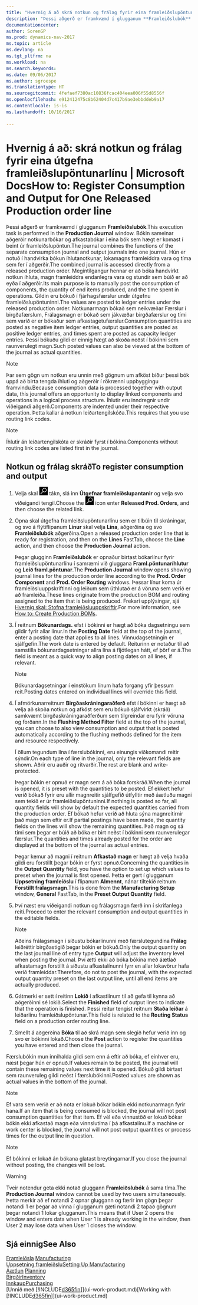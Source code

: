 ```yaml
---
title: "Hvernig á að skrá notkun og frálag fyrir eina framleiðslupöntun"
description: "Þessi aðgerð er framkvæmd í glugganum **Framleiðslubók**. Bókin sameinar aðgerðir notkunarbókar og afkastabókar í eina bók sem hægt er komast í beint úr framleiðslupöntun. Hún er notuð í handvirka bókun íhlutanotkunar, lokamagns framleiddra vara og tíma sem fer í aðgerðir. Megintilgangur hennar er að bóka handvirkt notkun íhluta, magn framleiddra endanlegra vara og stundir sem búið er að eyða í aðgerðir."
documentationcenter: 
author: SorenGP
ms.prod: dynamics-nav-2017
ms.topic: article
ms.devlang: na
ms.tgt_pltfrm: na
ms.workload: na
ms.search.keywords: 
ms.date: 09/06/2017
ms.author: sgroespe
ms.translationtype: HT
ms.sourcegitcommit: 4fefaef7380ac10836fcac404eea006f55d8556f
ms.openlocfilehash: e912412475c8b62404d7c417b9ae3ebbddeb9a17
ms.contentlocale: is-is
ms.lasthandoff: 10/16/2017

---
```

# <a name="how-to-register-consumption-and-output-for-one-released-production-order-line"></a><span data-ttu-id="254fa-106">Hvernig á að: skrá notkun og frálag fyrir eina útgefna framleiðslupöntunarlínu | Microsoft Docs</span><span class="sxs-lookup"><span data-stu-id="254fa-106">How to: Register Consumption and Output for One Released Production order line</span></span>
<span data-ttu-id="254fa-107">Þessi aðgerð er framkvæmd í glugganum **Framleiðslubók**.</span><span class="sxs-lookup"><span data-stu-id="254fa-107">This execution task is performed in the **Production Journal** window.</span></span> <span data-ttu-id="254fa-108">Bókin sameinar aðgerðir notkunarbókar og afkastabókar í eina bók sem hægt er komast í beint úr framleiðslupöntun.</span><span class="sxs-lookup"><span data-stu-id="254fa-108">The journal combines the functions of the separate consumption journal and output journals into one journal.</span></span> <span data-ttu-id="254fa-109">Hún er notuð í handvirka bókun íhlutanotkunar, lokamagns framleiddra vara og tíma sem fer í aðgerðir.</span><span class="sxs-lookup"><span data-stu-id="254fa-109">The combined journal is accessed directly from a released production order.</span></span> <span data-ttu-id="254fa-110">Megintilgangur hennar er að bóka handvirkt notkun íhluta, magn framleiddra endanlegra vara og stundir sem búið er að eyða í aðgerðir.</span><span class="sxs-lookup"><span data-stu-id="254fa-110">Its main purpose is to manually post the consumption of components, the quantity of end items produced, and the time spent in operations.</span></span> <span data-ttu-id="254fa-111">Gildin eru bókuð í fjárhagsfærslur undir útgefnu framleiðslupöntuninni.</span><span class="sxs-lookup"><span data-stu-id="254fa-111">The values are posted to ledger entries under the released production order.</span></span> <span data-ttu-id="254fa-112">Notkunarmagn bókað sem neikvæðar Færslur í birgðafærslum, Frálagsmagn er bókað sem jákvæðar birgðafærslur og tími sem varið er er bókaður sem afkastagetufærslur.</span><span class="sxs-lookup"><span data-stu-id="254fa-112">Consumption quantities are posted as negative item ledger entries, output quantities are posted as positive ledger entries, and times spent are posted as capacity ledger entries.</span></span> <span data-ttu-id="254fa-113">Þessi bókuðu gildi er einnig hægt að skoða neðst í bókinni sem raunverulegt magn.</span><span class="sxs-lookup"><span data-stu-id="254fa-113">Such posted values can also be viewed at the bottom of the journal as actual quantities.</span></span>  

> [!NOTE]  
>  <span data-ttu-id="254fa-114">Þar sem gögn um notkun eru unnin með gögnum um afköst bíður þessi bók uppá að birta tengda íhluti og aðgerðir í rökrænni uppbyggingu framvindu.</span><span class="sxs-lookup"><span data-stu-id="254fa-114">Because consumption data is processed together with output data, this journal offers an opportunity to display linked components and operations in a logical process structure.</span></span> <span data-ttu-id="254fa-115">Íhlutir eru inndregnir undir viðeigandi aðgerð.</span><span class="sxs-lookup"><span data-stu-id="254fa-115">Components are indented under their respective operation.</span></span> <span data-ttu-id="254fa-116">Þetta kallar á notkun leiðartengilskóða.</span><span class="sxs-lookup"><span data-stu-id="254fa-116">This requires that you use routing link codes.</span></span>  

> [!NOTE]  
>  <span data-ttu-id="254fa-117">Íhlutir án leiðartengilskóta er skráðir fyrst í bókina.</span><span class="sxs-lookup"><span data-stu-id="254fa-117">Components without routing link codes are listed first in the journal.</span></span>  

## <a name="to-register-consumption-and-output"></a><span data-ttu-id="254fa-118">Notkun og frálag skráð</span><span class="sxs-lookup"><span data-stu-id="254fa-118">To register consumption and output</span></span>  
1.  <span data-ttu-id="254fa-119">Velja skal ![Leit að síðu eða skýrslu](media/ui-search/search_small.png "Leit að síðu eða skýrslu táknið") tákn, slá inn  **Útgefnar framleiðslupantanir** og velja svo viðeigandi tengil.</span><span class="sxs-lookup"><span data-stu-id="254fa-119">Choose the ![Search for Page or Report](media/ui-search/search_small.png "Search for Page or Report icon") icon enter **Released Prod. Orders**, and then choose the related link.</span></span>  
2.  <span data-ttu-id="254fa-120">Opna skal útgefna framleiðslupöntunarlínu sem er tilbúin til skráningar, og svo á flýtiflipanum **Línur** skal velja **Lína**, aðgerðina og svo **Framleiðslubók** aðgerðina.</span><span class="sxs-lookup"><span data-stu-id="254fa-120">Open a released production order line that is ready for registration, and then on the **Lines** FastTab, choose the **Line** action, and then choose the **Production Journal** action.</span></span>  

    <span data-ttu-id="254fa-121">Þegar glugginn **Framleiðslubók** er opnaður birtast bókarlínur fyrir framleiðslupöntunarlínu í samræmi við gluggana **Framl.pöntunaríhlutur** og **Leið framl.pöntunar**.</span><span class="sxs-lookup"><span data-stu-id="254fa-121">The **Production Journal** window opens showing journal lines for the production order line according to the **Prod. Order Component** and **Prod. Order Routing** windows.</span></span> <span data-ttu-id="254fa-122">Þessar línur koma úr framleiðsluuppskriftinni og leiðum sem úthlutað er á vöruna sem verið er að framleiða.</span><span class="sxs-lookup"><span data-stu-id="254fa-122">These lines originate from the production BOM and routing assigned to the item that is being produced.</span></span> <span data-ttu-id="254fa-123">Frekari upplýsingar, sjá [Hvernig skal: Stofna framleiðsluuppskriftir](production-how-to-create-routings.md).</span><span class="sxs-lookup"><span data-stu-id="254fa-123">For more information, see [How to: Create Production BOMs](production-how-to-create-routings.md).</span></span>  

3.  <span data-ttu-id="254fa-124">Í reitnum **Bókunardags.** efst í bókinni er hægt að bóka dagsetningu sem gildir fyrir allar línur.</span><span class="sxs-lookup"><span data-stu-id="254fa-124">In the **Posting Date** field at the top of the journal, enter a posting date that applies to all lines.</span></span> <span data-ttu-id="254fa-125">Vinnudagsetningin er sjálfgefin.</span><span class="sxs-lookup"><span data-stu-id="254fa-125">The work date is entered by default.</span></span> <span data-ttu-id="254fa-126">Reiturinn er notaður til að samstilla bókunardagsetningar allra lína á fljótlegan hátt, ef þörf er á.</span><span class="sxs-lookup"><span data-stu-id="254fa-126">The field is meant as a quick way to align posting dates on all lines, if relevant.</span></span>  

    > [!NOTE]  
    >  <span data-ttu-id="254fa-127">Bókunardagsetningar í einstökum línum hafa forgang yfir þessum reit.</span><span class="sxs-lookup"><span data-stu-id="254fa-127">Posting dates entered on individual lines will override this field.</span></span>  

4.  <span data-ttu-id="254fa-128">Í afmörkunarreitnum **Birgðaskráningaraðferð** efst í bókinni er hægt að velja að skoða notkun og afköst sem eru bókuð sjálfvirkt (skráð) samkvæmt birgðaskráningaraðferðum sem tilgreindar eru fyrir vöruna og forðann.</span><span class="sxs-lookup"><span data-stu-id="254fa-128">In the **Flushing Method Filter** field at the top of the journal, you can choose to also view consumption and output that is posted automatically according to the flushing methods defined for the item and resource respectively.</span></span>  

    <span data-ttu-id="254fa-129">Í öllum tegundum lína í færslubókinni, eru einungis viðkomandi reitir sýndir.</span><span class="sxs-lookup"><span data-stu-id="254fa-129">On each type of line in the journal, only the relevant fields are shown.</span></span> <span data-ttu-id="254fa-130">Aðrir eru auðir og ritvarðir.</span><span class="sxs-lookup"><span data-stu-id="254fa-130">The rest are blank and write-protected.</span></span>  

    <span data-ttu-id="254fa-131">Þegar bókin er opnuð er magn sem á að bóka forskráð.</span><span class="sxs-lookup"><span data-stu-id="254fa-131">When the journal is opened, it is preset with the quantities to be posted.</span></span> <span data-ttu-id="254fa-132">Ef ekkert hefur verið bókað fyrir eru allir magnreitir sjálfgefið útfylltir með áætluðu magni sem tekið er úr framleiðslupöntuninni.</span><span class="sxs-lookup"><span data-stu-id="254fa-132">If nothing is posted so far, all quantity fields will show by default the expected quantities carried from the production order.</span></span> <span data-ttu-id="254fa-133">Ef bókað hefur verið að hluta sýna magnreitirnir það magn sem eftir er.</span><span class="sxs-lookup"><span data-stu-id="254fa-133">If partial postings have been made, the quantity fields on the lines will show the remaining quantities.</span></span> <span data-ttu-id="254fa-134">Það magn og sá tími sem þegar er búið að bóka er birt neðst í bókinni sem raunverulegar færslur.</span><span class="sxs-lookup"><span data-stu-id="254fa-134">The quantities and times already posted for the order are displayed at the bottom of the journal as actual entries.</span></span>  

    <span data-ttu-id="254fa-135">Þegar kemur að magni í reitnum **Afkastað magn** er hægt að velja hvaða gildi eru forstillt þegar bókin er fyrst opnuð.</span><span class="sxs-lookup"><span data-stu-id="254fa-135">Concerning the quantities in the **Output Quantity** field, you have the option to set up which values to preset when the journal is first opened.</span></span> <span data-ttu-id="254fa-136">Þetta er gert í glugganum **Uppsetning framleiðslu** í flipanum **Almennt**, nánar tiltekið reitnum **Forstillt frálagsmagn**.</span><span class="sxs-lookup"><span data-stu-id="254fa-136">This is done from the **Manufacturing Setup** window, **General** FastTab, in the **Preset Output Quantity** field.</span></span> 

5.  <span data-ttu-id="254fa-137">Því næst eru viðeigandi notkun og frálagsmagn færð inn í skrifanlega reiti.</span><span class="sxs-lookup"><span data-stu-id="254fa-137">Proceed to enter the relevant consumption and output quantities in the editable fields.</span></span>  

    > [!NOTE]  
    >  <span data-ttu-id="254fa-138">Aðeins frálagsmagn í síðustu bókarlínunni með færslutegundina **Frálag** leiðréttir birgðastigið þegar bókin er bókuð.</span><span class="sxs-lookup"><span data-stu-id="254fa-138">Only the output quantity on the last journal line of entry type **Output** will adjust the inventory level when posting the journal.</span></span> <span data-ttu-id="254fa-139">Því ætti ekki að bóka bókina með áætlað afkastamagn forstillt á síðustu afkastalínunni fyrr en allar lokavörur hafa verið framleiddar.</span><span class="sxs-lookup"><span data-stu-id="254fa-139">Therefore, do not to post the journal, with the expected output quantity preset on the last output line, until all end items are actually produced.</span></span>  

6.  <span data-ttu-id="254fa-140">Gátmerki er sett í reitinn  **Lokið** í afkastlínum til að gefa til kynna að aðgerðinni sé lokið.</span><span class="sxs-lookup"><span data-stu-id="254fa-140">Select the **Finished** field of output lines to indicate that the operation is finished.</span></span> <span data-ttu-id="254fa-141">Þessi reitur tengist reitnum **Staða leiðar** á leiðarlínu framleiðslupöntunar.</span><span class="sxs-lookup"><span data-stu-id="254fa-141">This field is related to the **Routing Status** field on a production order routing line.</span></span>  
7.  <span data-ttu-id="254fa-142">Smellt á aðgerðina **Bóka** til að skrá magn sem slegið hefur verið inn og svo er bókinni lokað.</span><span class="sxs-lookup"><span data-stu-id="254fa-142">Choose the **Post** action to register the quantities you have entered and then close the journal.</span></span>  

<span data-ttu-id="254fa-143">Færslubókin mun innihalda gildi sem enn á eftir að bóka, ef einhver eru, næst þegar hún er opnuð.</span><span class="sxs-lookup"><span data-stu-id="254fa-143">If values remain to be posted, the journal will contain these remaining values next time it is opened.</span></span> <span data-ttu-id="254fa-144">Bókuð gildi birtast sem raunveruleg gildi neðst í færslubókinni.</span><span class="sxs-lookup"><span data-stu-id="254fa-144">Posted values are shown as actual values in the bottom of the journal.</span></span>  

> [!NOTE]  
>  <span data-ttu-id="254fa-145"> Ef vara sem verið er að nota er lokuð bókar bókin ekki notkunarmagn fyrir hana.</span><span class="sxs-lookup"><span data-stu-id="254fa-145">If an item that is being consumed is blocked, the journal will not post consumption quantities for that item.</span></span> <span data-ttu-id="254fa-146">Ef vél eða vinnustöð er lokuð bókar bókin ekki afkastað magn eða vinnslutíma í þá afkastalínu.</span><span class="sxs-lookup"><span data-stu-id="254fa-146">If a machine or work center is blocked, the journal will not post output quantities or process times for the output line in question.</span></span>  

> [!NOTE]  
>  <span data-ttu-id="254fa-147">Ef bókinni er lokað án bókana glatast breytingarnar.</span><span class="sxs-lookup"><span data-stu-id="254fa-147">If you close the journal without posting, the changes will be lost.</span></span>  

> [!WARNING]  
>  <span data-ttu-id="254fa-148">Tveir notendur geta ekki notað gluggann **Framleiðslubók** á sama tíma.</span><span class="sxs-lookup"><span data-stu-id="254fa-148">The **Production Journal** window cannot be used by two users simultaneously.</span></span> <span data-ttu-id="254fa-149">Þetta merkir að ef notandi 2 opnar gluggann og færir inn gögn þegar notandi 1 er þegar að vinna í glugganum gæti notandi 2 tapað gögnum þegar notandi 1 lokar glugganum.</span><span class="sxs-lookup"><span data-stu-id="254fa-149">This means that if User 2 opens the window and enters data when User 1 is already working in the window, then User 2 may lose data when User 1 closes the window.</span></span>  

## <a name="see-also"></a><span data-ttu-id="254fa-150">Sjá einnig</span><span class="sxs-lookup"><span data-stu-id="254fa-150">See Also</span></span>  
<span data-ttu-id="254fa-151">[Framleiðsla](production-manage-manufacturing.md)  </span><span class="sxs-lookup"><span data-stu-id="254fa-151">[Manufacturing](production-manage-manufacturing.md)  </span></span>  
[<span data-ttu-id="254fa-152">Uppsetning framleiðslu</span><span class="sxs-lookup"><span data-stu-id="254fa-152">Setting Up Manufacturing</span></span>](production-configure-production-processes.md)  
<span data-ttu-id="254fa-153">[Áætlun](production-planning.md)    </span><span class="sxs-lookup"><span data-stu-id="254fa-153">[Planning](production-planning.md)    </span></span>  
[<span data-ttu-id="254fa-154">Birgðir</span><span class="sxs-lookup"><span data-stu-id="254fa-154">Inventory</span></span>](inventory-manage-inventory.md)  
[<span data-ttu-id="254fa-155">Innkaup</span><span class="sxs-lookup"><span data-stu-id="254fa-155">Purchasing</span></span>](purchasing-manage-purchasing.md)  
<span data-ttu-id="254fa-156">[Unnið með [!INCLUDE[d365fin](includes/d365fin_md.md)]](ui-work-product.md)</span><span class="sxs-lookup"><span data-stu-id="254fa-156">[Working with [!INCLUDE[d365fin](includes/d365fin_md.md)]](ui-work-product.md)</span></span>

